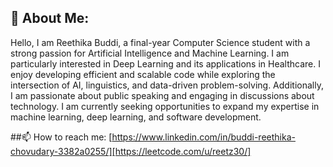 ## 💬 About Me:
Hello, I am Reethika Buddi, a final-year Computer Science student with a strong passion for Artificial Intelligence and Machine Learning. I am particularly interested in Deep Learning and its applications in Healthcare. I enjoy developing efficient and scalable code while exploring the intersection of AI, linguistics, and data-driven problem-solving. Additionally, I am passionate about public speaking and engaging in discussions about technology. I am currently seeking opportunities to expand my expertise in machine learning, deep learning, and software development.

##📫 How to reach me:
[https://www.linkedin.com/in/buddi-reethika-chovudary-3382a0255/][https://leetcode.com/u/reetz30/]
<!--
**Reethz30/Reethz30** is a ✨ _special_ ✨ repository because its `README.md` (this file) appears on your GitHub profile.

Here are some ideas to get you started:

- 🔭 I’m currently working on ...
- 🌱 I’m currently learning ...
- 👯 I’m looking to collaborate on ...
- 🤔 I’m looking for help with ...
- 💬 Ask me about ...
- 📫 How to reach me: ...
- 😄 Pronouns: ...
- ⚡ Fun fact: ...
-->
